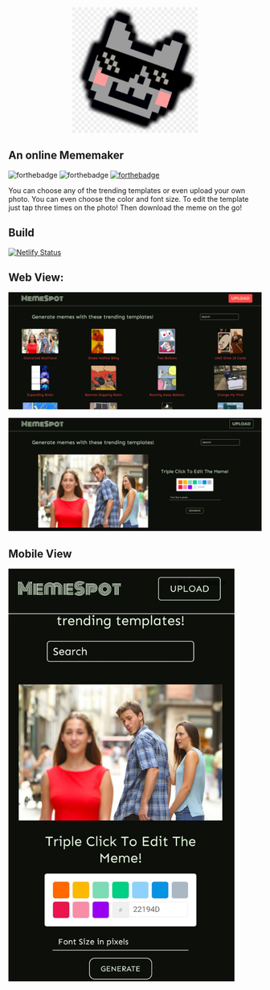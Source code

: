 <p align="center">
  <img width="250" height="auto" src="src/assets/logo192.png">
</p>

## An online Mememaker

![forthebadge](https://forthebadge.com/images/badges/made-with-javascript.svg)
![forthebadge](https://forthebadge.com/images/badges/built-with-love.svg)
[![forthebadge](https://forthebadge.com/images/badges/check-it-out.svg)](https://forthebadge.com)

You can choose any of the trending templates or even upload your own photo.
You can even choose the color and font size.
To edit the template just tap three times on the photo!
Then download the meme on the go!

## Build
[![Netlify Status](https://api.netlify.com/api/v1/badges/8739a03d-4bd1-4db7-8af0-6f6bbe369927/deploy-status)](https://app.netlify.com/sites/memespot/deploys)


## Web View:

![](src/assets/webview1.png)

![](src/assets/webview2.png)

## Mobile View

<img src="src/assets/Mobview1.jpg" width="450" >
